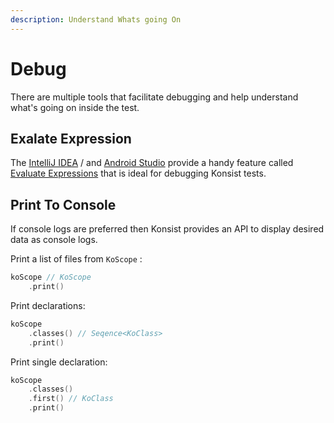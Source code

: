 ```yaml
---
description: Understand Whats going On
---
```


# Debug

There are multiple tools that facilitate debugging and help understand what's going on inside the test.&#x20;

## Exalate Expression

The [IntelliJ IDEA](https://www.jetbrains.com/idea/) / and [Android Studio](https://developer.android.com/studio) provide a handy feature called [ Evaluate Expressions](https://www.jetbrains.com/help/rider/Evaluating\_Expressions.html#eval-expression-dialog) that is ideal for debugging Konsist tests.&#x20;

## Print To Console

If console logs are preferred then Konsist provides an API to display desired data as console logs.

Print a list of files from `KoScope` :

```kotlin
koScope // KoScope
    .print()
```

Print declarations:

```kotlin
koScope
    .classes() // Seqence<KoClass>
    .print()
```

Print single declaration:

```kotlin
koScope
    .classes()
    .first() // KoClass
    .print()
```





